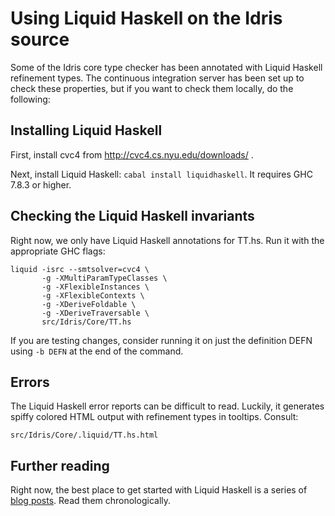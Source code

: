 # Using Liquid Haskell on the Idris source

Some of the Idris core type checker has been annotated with Liquid Haskell
refinement types. The continuous integration server has been set up to check
these properties, but if you want to check them locally, do the following:

## Installing Liquid Haskell
First, install cvc4 from http://cvc4.cs.nyu.edu/downloads/ .

Next, install Liquid Haskell: `cabal install liquidhaskell`. It requires GHC
7.8.3 or higher.

## Checking the Liquid Haskell invariants

Right now, we only have Liquid Haskell annotations for TT.hs.  Run it with the
appropriate GHC flags:

    liquid -isrc --smtsolver=cvc4 \
           -g -XMultiParamTypeClasses \
           -g -XFlexibleInstances \
           -g -XFlexibleContexts \
           -g -XDeriveFoldable \
           -g -XDeriveTraversable \
           src/Idris/Core/TT.hs

If you are testing changes, consider running it on just the definition DEFN
using `-b DEFN` at the end of the command.

## Errors

The Liquid Haskell error reports can be difficult to read. Luckily, it
generates spiffy colored HTML output with refinement types in tooltips. Consult:

    src/Idris/Core/.liquid/TT.hs.html

## Further reading

Right now, the best place to get started with Liquid Haskell is a series of
[blog posts][lh-blog]. Read them chronologically.

[lh-blog]: http://goto.ucsd.edu/~rjhala/liquid/haskell/blog/blog/archives/
